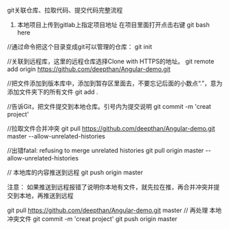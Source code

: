 git关联仓库、拉取代码、提交代码完整流程
1. 本地项目上传到gitlab上指定项目地址
在项目里面打开点击右键 git bash here

//通过命令把这个目录变成git可以管理的仓库：
git init 

//关联到远程库，这里的远程仓库选择Clone with HTTPS的地址。
git remote add origin https://github.com/deepthan/Angular-demo.git

//把文件添加到版本库中，添加到暂存区里面去，不要忘记后面的小数点“.”，意为添加文件夹下的所有文件
git add .

//告诉Git，把文件提交到本地仓库。引号内为提交说明
git commit -m 'creat project'

//拉取文件合并冲突
git pull  https://github.com/deepthan/Angular-demo.git master --allow-unrelated-histories

//出错fatal: refusing to merge unrelated histories
git pull origin master --allow-unrelated-histories

// 本地库的内容推送到远程
git push origin master


注意： 如果推送到远程报错了说明你本地有文件，就先拉在推，再合并冲突并提交到本地，再推送到远程

git pull  https://github.com/deepthan/Angular-demo.git master
// 再处理 本地冲突文件
git commit -m 'creat project'
git push origin master